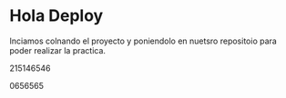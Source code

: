 # Hola Deploy
Inciamos colnando el proyecto y poniendolo en nuetsro repositoio para poder realizar la practica.


215146546

0656565